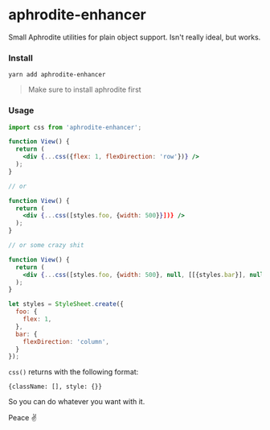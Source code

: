 # aphrodite-enhancer
Small Aphrodite utilities for plain object support. Isn't really ideal, but works.

### Install
```
yarn add aphrodite-enhancer
```
> Make sure to install aphrodite first
### Usage

```jsx
import css from 'aphrodite-enhancer';

function View() {
  return (
    <div {...css({flex: 1, flexDirection: 'row'})} />
  );
}

// or

function View() {
  return (
    <div {...css([styles.foo, {width: 500}}])} />
  );
}

// or some crazy shit

function View() {
  return (
    <div {...css([styles.foo, {width: 500}, null, [[{styles.bar}], null]}])} />
  );
}

let styles = StyleSheet.create({
  foo: {
    flex: 1,
  },
  bar: {
    flexDirection: 'column',
  }
});

```


`css()` returns with the following format:
```
{className: [], style: {}}
``` 
So you can do whatever you want with it.

Peace :v:

